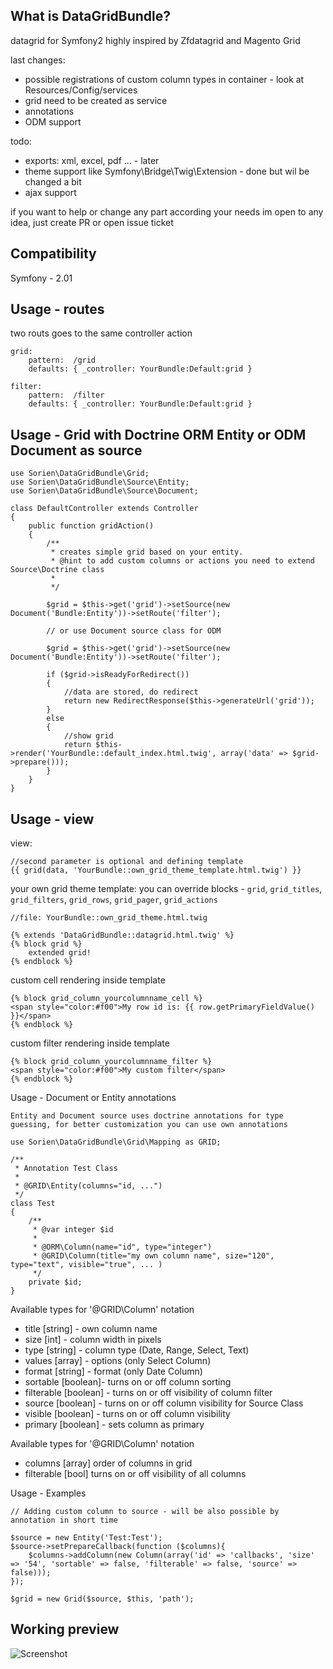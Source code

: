 What is DataGridBundle?
-----

datagrid for Symfony2 highly inspired by Zfdatagrid and Magento Grid

last changes:

 - possible registrations of custom column types in container - look at Resources/Config/services
 - grid need to be created as service
 - annotations
 - ODM support

todo:

 - exports: xml, excel, pdf ... - later
 - theme support like Symfony\Bridge\Twig\Extension - done but wil be changed a bit
 - ajax support

if you want to help or change any part according your needs im open to any idea, just create PR or open issue ticket

Compatibility
-----

Symfony - 2.01

Usage - routes
-----
two routs goes to the same controller action

    grid:
        pattern:  /grid
        defaults: { _controller: YourBundle:Default:grid }

    filter:
        pattern:  /filter
        defaults: { _controller: YourBundle:Default:grid }

Usage - Grid with Doctrine ORM Entity or ODM Document as source
-----
    use Sorien\DataGridBundle\Grid;
    use Sorien\DataGridBundle\Source\Entity;
    use Sorien\DataGridBundle\Source\Document;

    class DefaultController extends Controller
    {
        public function gridAction()
        {
            /**
             * creates simple grid based on your entity.
             * @hint to add custom columns or actions you need to extend Source\Doctrine class
             *
             */

            $grid = $this->get('grid')->setSource(new Document('Bundle:Entity'))->setRoute('filter');

            // or use Document source class for ODM

            $grid = $this->get('grid')->setSource(new Document('Bundle:Entity'))->setRoute('filter');

            if ($grid->isReadyForRedirect())
            {
                //data are stored, do redirect
                return new RedirectResponse($this->generateUrl('grid'));
            }
            else
            {
                //show grid
                return $this->render('YourBundle::default_index.html.twig', array('data' => $grid->prepare()));
            }
        }
    }

Usage - view
-----
view:

    //second parameter is optional and defining template
    {{ grid(data, 'YourBundle::own_grid_theme_template.html.twig') }}

your own grid theme template: you can override blocks - `grid`, `grid_titles`, `grid_filters`, `grid_rows`, `grid_pager`, `grid_actions`

    //file: YourBundle::own_grid_theme.html.twig

    {% extends 'DataGridBundle::datagrid.html.twig' %}
    {% block grid %}
        extended grid!
    {% endblock %}

custom cell rendering inside template

    {% block grid_column_yourcolumnname_cell %}
    <span style="color:#f00">My row id is: {{ row.getPrimaryFieldValue() }}</span>
    {% endblock %}

custom filter rendering inside template

    {% block grid_column_yourcolumnname_filter %}
    <span style="color:#f00">My custom filter</span>
    {% endblock %}

Usage - Document or Entity annotations

    Entity and Document source uses doctrine annotations for type guessing, for better customization you can use own annotations

    use Sorien\DataGridBundle\Grid\Mapping as GRID;

    /**
     * Annotation Test Class
     *
     * @GRID\Entity(columns="id, ...")
     */
    class Test
    {
        /**
         * @var integer $id
         *
         * @ORM\Column(name="id", type="integer")
         * @GRID\Column(title="my own column name", size="120", type="text", visible="true", ... )
         */
        private $id;
    }

Available types for '@GRID\Column' notation

 - title [string] - own column name
 - size [int] - column width in pixels
 - type [string] - column type (Date, Range, Select, Text)
 - values [array] - options (only Select Column)
 - format [string] - format (only Date Column)
 - sortable [boolean]- turns on or off column sorting
 - filterable [boolean] - turns on or off visibility of column filter
 - source [boolean] - turns on or off column visibility for Source Class
 - visible [boolean] -  turns on or off column visibility
 - primary [boolean] - sets column as primary

Available types for '@GRID\Column' notation

 - columns [array] order of columns in grid
 - filterable [bool] turns on or off visibility of all columns

Usage - Examples

    // Adding custom column to source - will be also possible by annotation in short time

    $source = new Entity('Test:Test');
    $source->setPrepareCallback(function ($columns){
        $columns->addColumn(new Column(array('id' => 'callbacks', 'size' => '54', 'sortable' => false, 'filterable' => false, 'source' => false)));
    });

    $grid = new Grid($source, $this, 'path');


Working preview
-----
<img src="http://vortex-portal.com/datagrid/grid2.png" alt="Screenshot" />
